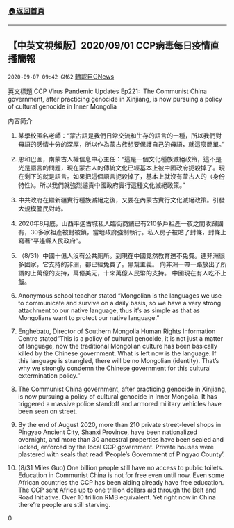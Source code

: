 ###  [:house:返回首頁](https://github.com/ourhimalayas/txt)
---

## 【中英文視頻版】2020/09/01 CCP病毒每日疫情直播簡報
`2020-09-07 09:42 GM62` [轉載自GNews](https://gnews.org/zh-hant/339316/)

英文標題 CCP Virus Pandemic Updates Ep221:  The Communist China government, after practicing genocide in Xinjiang, is now pursuing a policy of cultural genocide in Inner Mongolia

内容简介

1. 某學校匿名老師：“蒙古語是我們日常交流和生存的語言的一種，所以我們對母語的感情十分的深厚，所以作為蒙古族想要保護自己的母語，就這麼簡單。”
2. 恩和巴圖，南蒙古人權信息中心主任：“這是一個文化種族滅絕政策，這不是光是語言的問題，現在蒙古人的傳統文化已經基本上被中國政府扼殺掉了。現在剩下的就是語言。如果把這個語言扼殺掉了，基本上就沒有蒙古人的（身份特性）。所以我們就強烈譴責中國政府實行這種文化滅絕政策。”
3. 中共政府在繼新疆實行種族滅絕之後，又要在內蒙古實行文化滅絕政策。引發大規模警民對峙。
4. 2020年8月底，山西平遙古城私人臨街商舖已有210多戶祖產一夜之間收歸國有，30多家祖產被封被鎖，當地政府強制執行。私人房子被貼了封條，封條上寫著“平遙縣人民政府”。
5. （8/31）中國十億人沒有公共廁所。到現在中國竟然教育還不免費。連非洲很多國家，它支持的非洲，都已經免費了。黑幫主義。 向非洲一帶一路放出了所謂的上萬億的支持，萬億美元，十來萬億人民幣的支持。 中國現在有人吃不上飯。


1. Anonymous school teacher stated “Mongolian is the languages we use to communicate and survive on a daily basis, so we have a very strong attachment to our native language, thus it’s as simple as that as Mongolians want to protect our native language.”
2. Enghebatu, Director of Southern Mongolia Human Rights Information Centre stated”This is a policy of cultural genocide, it is not just a matter of language, now the traditional Mongolian culture has been basically killed by the Chinese government. What is left now is the language. If this language is strangled, there will be no Mongolian (identity). That’s why we strongly condemn the Chinese government for this cultural extermination policy.”
3. The Communist China government, after practicing genocide in Xinjiang, is now pursuing a policy of cultural genocide in Inner Mongolia. It has triggered a massive police standoff and armored military vehicles have been seen on street.
4. By the end of August 2020, more than 210 private street-level shops in Pingyao Ancient City, Shanxi Province, have been nationalized overnight, and more than 30 ancestral properties have been sealed and locked, enforced by the local CCP government. Private houses were plastered with seals that read ‘People’s Government of Pingyao County’.
5. (8/31 Miles Guo) One billion people still have no access to public toilets. Education in Communist China is not for free even until now. Even some African countries the CCP has been aiding already have free education. The CCP sent Africa up to one trillion dollars aid through the Belt and Road Initiative. Over 10 trillion RMB equivalent. Yet right now in China there’re people are still starving.


0

